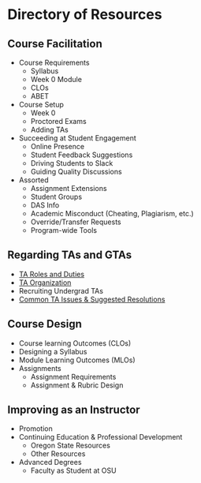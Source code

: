 # Directory of Resources

## Course Facilitation

- Course Requirements
  - Syllabus
  - Week 0 Module
  - CLOs
  - ABET
- Course Setup
  - Week 0
  - Proctored Exams
  - Adding TAs
- Succeeding at Student Engagement
  - Online Presence
  - Student Feedback Suggestions
  - Driving Students to Slack
  - Guiding Quality Discussions
- Assorted
  - Assignment Extensions
  - Student Groups
  - DAS Info
  - Academic Misconduct (Cheating, Plagiarism, etc.)
  - Override/Transfer Requests
  - Program-wide Tools

## Regarding TAs and GTAs

- [TA Roles and Duties](TARolesDuties.html)
- [TA Organization](TAOrganization.html)
- Recruiting Undergrad TAs
- [Common TA Issues & Suggested Resolutions](TAIssues.html)

## Course Design

- Course learning Outcomes (CLOs)
- Designing a Syllabus
- Module Learning Outcomes (MLOs)
- Assignments
  - Assignment Requirements
  - Assignment & Rubric Design

## Improving as an Instructor

- Promotion
- Continuing Education & Professional Development
  - Oregon State Resources
  - Other Resources
- Advanced Degrees
  - Faculty as Student at OSU
